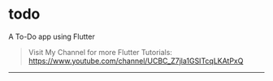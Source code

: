 # todo
A To-Do app using Flutter

> Visit My Channel for more Flutter Tutorials: https://www.youtube.com/channel/UCBC_Z7jla1GSITcqLKAtPxQ 

------------------

